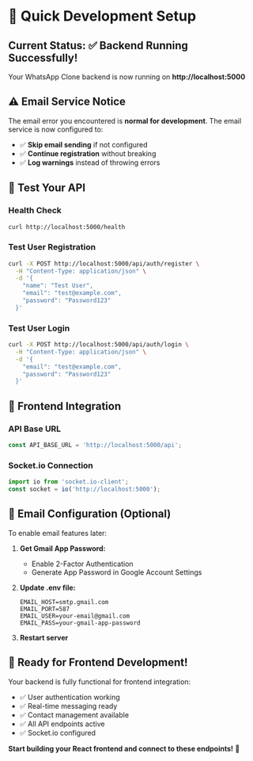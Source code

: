 # 🚀 Quick Development Setup

## Current Status: ✅ Backend Running Successfully!

Your WhatsApp Clone backend is now running on **http://localhost:5000**

## ⚠️ Email Service Notice

The email error you encountered is **normal for development**. The email service is now configured to:
- ✅ **Skip email sending** if not configured
- ✅ **Continue registration** without breaking
- ✅ **Log warnings** instead of throwing errors

## 🧪 Test Your API

### Health Check
```bash
curl http://localhost:5000/health
```

### Test User Registration
```bash
curl -X POST http://localhost:5000/api/auth/register \
  -H "Content-Type: application/json" \
  -d '{
    "name": "Test User",
    "email": "test@example.com",
    "password": "Password123"
  }'
```

### Test User Login
```bash
curl -X POST http://localhost:5000/api/auth/login \
  -H "Content-Type: application/json" \
  -d '{
    "email": "test@example.com",
    "password": "Password123"
  }'
```

## 📱 Frontend Integration

### API Base URL
```javascript
const API_BASE_URL = 'http://localhost:5000/api';
```

### Socket.io Connection
```javascript
import io from 'socket.io-client';
const socket = io('http://localhost:5000');
```

## 🔧 Email Configuration (Optional)

To enable email features later:

1. **Get Gmail App Password:**
   - Enable 2-Factor Authentication
   - Generate App Password in Google Account Settings

2. **Update .env file:**
   ```env
   EMAIL_HOST=smtp.gmail.com
   EMAIL_PORT=587
   EMAIL_USER=your-email@gmail.com
   EMAIL_PASS=your-gmail-app-password
   ```

3. **Restart server**

## 🎯 Ready for Frontend Development!

Your backend is fully functional for frontend integration:
- ✅ User authentication working
- ✅ Real-time messaging ready
- ✅ Contact management available
- ✅ All API endpoints active
- ✅ Socket.io configured

**Start building your React frontend and connect to these endpoints!** 🚀
